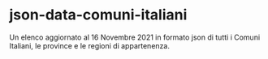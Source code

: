 # json-data-comuni-italiani
Un elenco aggiornato al 16 Novembre 2021 in formato json di tutti i Comuni Italiani, le province e le regioni di appartenenza. 
